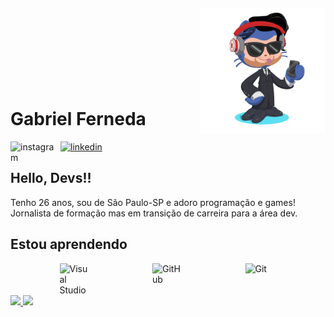 <img align="right" width="200px" style="margin-top:-20px" src="octocat-1744153908761.png">
</br>
</br>
</br>
</br>
</br>
</br>
 
 
 <h1 align="left">Gabriel Ferneda</h1>
<a href="https://www.instagram.com/gaa_ferneda/">
    <img align="left" width="80px" src="https://i.ibb.co/qkGSp1D/instagram.png" alt="instagram" style="vertical-align:top;">
  </a> 
  <a href="https://www.linkedin.com/in/gabriel-ferneda98">
    <img width="80px" src="https://i.ibb.co/RyZx12b/linkedin.png" alt="linkedin" style="vertical-align:top;">
  </a>

## Hello, Devs!!

Tenho 26 anos, sou de São Paulo-SP e adoro programação e games! Jornalista de formação mas em transição de carreira para a área dev.

## Estou aprendendo

<div style="display: flex; justify-content: space-evenly; gap: 20px;">
  <img src="https://cdn.jsdelivr.net/gh/devicons/devicon@latest/icons/visualstudio/visualstudio-original.svg" width="50" alt="Visual Studio">
  <img src="https://cdn.jsdelivr.net/gh/devicons/devicon@latest/icons/github/github-original.svg" width="50" alt="GitHub">
  <img src="https://cdn.jsdelivr.net/gh/devicons/devicon@latest/icons/git/git-original.svg" width="50" alt="Git">
</div>

<div>
<a href="https://github.com/gabrielferneda">
<img loading="lazy" height="180em" src="https://github-readme-stats.vercel.app/api/top-langs/?username=seu-usuário-aqui&layout=compact&langs_count=7&theme=dracula"/>
<img loading="lazy" height="180em" src="https://github-readme-stats.vercel.app/api?username=seu-usuário-aqui&show_icons=true&theme=dracula&include_all_commits=true&count_private=true"/>
</div>
